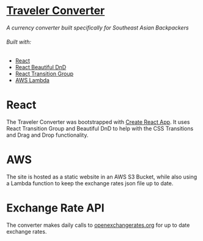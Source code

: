 # [Traveler Converter](http://www.travelerconverter.com/)

_A currency converter built specifically for Southeast Asian Backpackers_

###### Built with:

- [React](https://reactjs.org/)
- [React Beautiful DnD](https://github.com/atlassian/react-beautiful-dnd)
- [React Transition Group](https://github.com/reactjs/react-transition-group)
- [AWS Lambda](https://aws.amazon.com/lambda/)

# React

The Traveler Converter was bootstrapped with [Create React App](https://github.com/facebook/create-react-app). It uses React Transition Group and Beautiful DnD to help with the CSS Transitions and Drag and Drop functionality.

# AWS

The site is hosted as a static website in an AWS S3 Bucket, while also using a Lambda function to keep the exchange rates json file up to date.

# Exchange Rate API

The converter makes daily calls to [openexchangerates.org](https://openexchangerates.org/) for up to date exchange rates.
